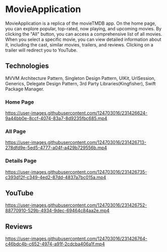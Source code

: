 # MovieApplication
MovieApplication is a replica of the movieTMDB app. On the home page, you can explore popular, top-rated, now playing, and upcoming movies. By clicking the "All" button, you can access a comprehensive list of all movies. When you select a specific movie, you can view detailed information about it, including the cast, similar movies, trailers, and reviews. Clicking on a trailer will redirect you to YouTube.

## Technologies
MVVM Architecture Pattern, Singleton Design Pattern, UIKit, UrlSession, Generics, Delegate Design Pattern, 3rd Party Libraries(Kingfisher), Swift Package Manager.

### Home Page
https://user-images.githubusercontent.com/124703016/231426624-9a44bb0e-8ccf-4074-83a7-8d9235fbc685.mp4

### All Page
https://user-images.githubusercontent.com/124703016/231426713-278dfd9e-5ed5-4777-a04f-a429b729556b.mp4

### Details Page
https://user-images.githubusercontent.com/124703016/231426735-c393d12f-c349-4ed2-87dd-4837a7bc015a.mp4

## YouTube
https://user-images.githubusercontent.com/124703016/231426752-88770910-529b-4934-9dec-69464c84aa2e.mp4

## Reviews
https://user-images.githubusercontent.com/124703016/231426764-c46bdc4b-c652-4974-a91f-2cdcba406a1f.mp4
